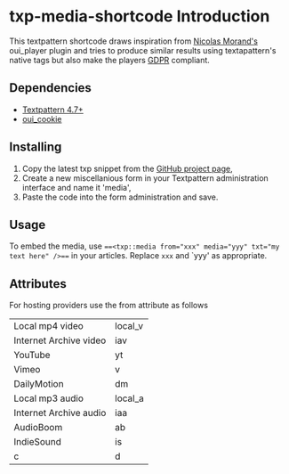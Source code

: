 # txp-media-shortcode Introduction

This textpattern shortcode draws inspiration from [Nicolas Morand's](https://github.com/NicolasGraph) oui_player plugin and tries to produce similar results using textapattern's native tags but also make the players [GDPR](https://gdpr-info.eu/) compliant. 

## Dependencies 

* [Textpattern 4.7+](https://textpattern.com/)
* [oui_cookie](https://forum.textpattern.com/viewtopic.php?id=47048)

## Installing

1. Copy the latest txp snippet from the [GitHub project page](https://github.com/colak/txp-media-shortcode/blob/master/media.tpl), 
2. Create a new miscellanious form in your Textpattern administration interface and name it 'media',
3. Paste the code into the form administration and save.

## Usage

To embed the media, use `==<txp::media from="xxx" media="yyy" txt="my text here" />==` in your articles. Replace `xxx` and `yyy' as appropriate. 

## Attributes

For hosting providers use the from attribute as follows

<table>
        <tr>
            <td> Local mp4 video </td>
            <td> local_v </td>
        </tr>
        <tr>
            <td> Internet Archive video </td>
            <td> iav </td>
        </tr>
        <tr>
            <td> YouTube </td>
            <td> yt </td>
        </tr>
        <tr>
            <td> Vimeo </td>
            <td> v </td>
        </tr>
        <tr>
            <td> DailyMotion </td>
            <td> dm </td>
        </tr>
        <tr>
            <td> Local mp3 audio </td>
            <td> local_a </td>
        </tr>
        <tr>
            <td> Internet Archive audio </td>
            <td> iaa </td>
        </tr>
        <tr>
            <td> AudioBoom </td>
            <td> ab </td>
        </tr>
        <tr>
            <td> IndieSound </td>
            <td> is </td>
        </tr>
        <tr>
            <td> c </td>
            <td> d </td>
        </tr>

</table>

